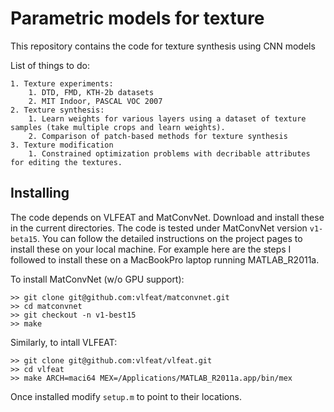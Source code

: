 # Parametric models for texture
 
This repository contains the code for texture synthesis using CNN models


List of things to do:

	1. Texture experiments:
		1. DTD, FMD, KTH-2b datasets
		2. MIT Indoor, PASCAL VOC 2007
	2. Texture synthesis:
	 	1. Learn weights for various layers using a dataset of texture samples (take multiple crops and learn weights).
	 	2. Comparison of patch-based methods for texture synthesis
	3. Texture modification
		1. Constrained optimization problems with decribable attributes for editing the textures.

## Installing

The code depends on VLFEAT and MatConvNet. Download and install these in the current directories. The code is tested under MatConvNet version `v1-beta15`. You can follow the detailed instructions on the project pages to install these on your local machine. For example here are the steps I followed to install these on a MacBookPro laptop running MATLAB_R2011a. 

To install MatConvNet (w/o GPU support):

	>> git clone git@github.com:vlfeat/matconvnet.git
	>> cd matconvnet
	>> git checkout -n v1-best15
	>> make

Similarly, to intall VLFEAT:

	>> git clone git@github.com:vlfeat/vlfeat.git
	>> cd vlfeat
	>> make ARCH=maci64 MEX=/Applications/MATLAB_R2011a.app/bin/mex


Once installed modify `setup.m` to point to their locations.

